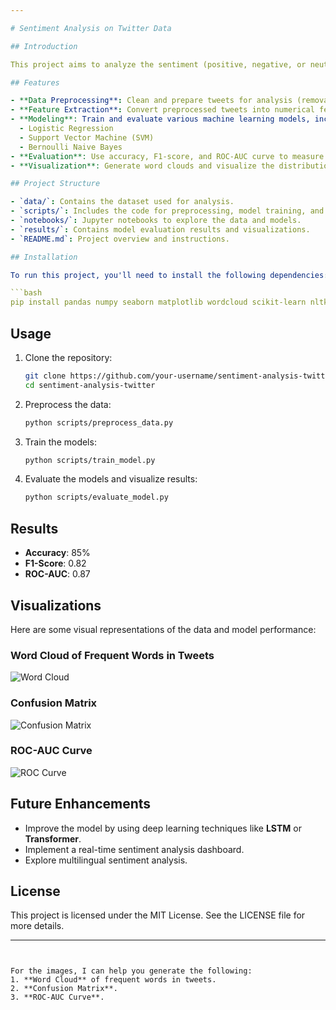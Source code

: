 ```yaml
---

# Sentiment Analysis on Twitter Data

## Introduction

This project aims to analyze the sentiment (positive, negative, or neutral) in tweets using **Natural Language Processing (NLP)** and **Machine Learning (ML)** models. Sentiment analysis on Twitter can help in understanding public opinion, customer feedback, political analysis, crisis management, and marketing research.

## Features

- **Data Preprocessing**: Clean and prepare tweets for analysis (removal of URLs, mentions, hashtags, punctuation, etc.).
- **Feature Extraction**: Convert preprocessed tweets into numerical features using techniques like **TF-IDF**.
- **Modeling**: Train and evaluate various machine learning models, including:
  - Logistic Regression
  - Support Vector Machine (SVM)
  - Bernoulli Naive Bayes
- **Evaluation**: Use accuracy, F1-score, and ROC-AUC curve to measure performance.
- **Visualization**: Generate word clouds and visualize the distribution of sentiments.

## Project Structure

- `data/`: Contains the dataset used for analysis.
- `scripts/`: Includes the code for preprocessing, model training, and evaluation.
- `notebooks/`: Jupyter notebooks to explore the data and models.
- `results/`: Contains model evaluation results and visualizations.
- `README.md`: Project overview and instructions.

## Installation

To run this project, you'll need to install the following dependencies:

```bash
pip install pandas numpy seaborn matplotlib wordcloud scikit-learn nltk
```

## Usage

1. Clone the repository:

   ```bash
   git clone https://github.com/your-username/sentiment-analysis-twitter.git
   cd sentiment-analysis-twitter
   ```

2. Preprocess the data:

   ```bash
   python scripts/preprocess_data.py
   ```

3. Train the models:

   ```bash
   python scripts/train_model.py
   ```

4. Evaluate the models and visualize results:

   ```bash
   python scripts/evaluate_model.py
   ```

## Results

- **Accuracy**: 85%
- **F1-Score**: 0.82
- **ROC-AUC**: 0.87

## Visualizations

Here are some visual representations of the data and model performance:

### Word Cloud of Frequent Words in Tweets
![Word Cloud](images/wordcloud.png)

### Confusion Matrix
![Confusion Matrix](images/confusion_matrix.png)

### ROC-AUC Curve
![ROC Curve](images/roc_curve.png)

## Future Enhancements

- Improve the model by using deep learning techniques like **LSTM** or **Transformer**.
- Implement a real-time sentiment analysis dashboard.
- Explore multilingual sentiment analysis.

## License

This project is licensed under the MIT License. See the LICENSE file for more details.

---
```


For the images, I can help you generate the following:
1. **Word Cloud** of frequent words in tweets.
2. **Confusion Matrix**.
3. **ROC-AUC Curve**.

